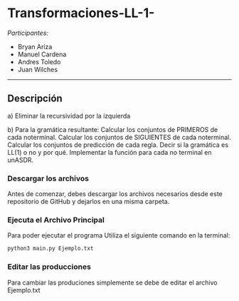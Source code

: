 # Transformaciones-LL-1-
*Participantes:*
- Bryan Ariza
- Manuel Cardena
- Andres Toledo
- Juan Wilches

---
## Descripción
a) Eliminar la recursividad por la izquierda

b) Para la gramática resultante:
Calcular los conjuntos de PRIMEROS de cada noterminal.
Calcular los conjuntos de SIGUIENTES de cada noterminal.
Calcular los conjuntos de predicción de cada regla.
Decir si la gramática es LL(1) o no y por qué.
Implementar la función para cada no terminal en unASDR.

### Descargar los archivos 
Antes de comenzar, debes descargar los archivos necesarios desde este repositorio de GitHub y dejarlos en una misma carpeta. 
###  Ejecuta el Archivo Principal
Para poder ejecutar el programa Utiliza el siguiente comando en la terminal:
```bash
python3 main.py Ejemplo.txt
```
###  Editar las producciones 
Para cambiar las produciones simplemente se debe de editar el archivo Ejemplo.txt

